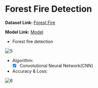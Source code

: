 # Forest Fire Detection

  **Dataset Link:** [Forest Fire](https://www.kaggle.com/phylake1337/fire-dataset)
  
  **Model Link:** [Model](https://drive.google.com/file/d/1pQdQmLJvhylpFNT-agvt08V2rXLSsPhm/view?usp=sharing)
  

  - Forest fire detection 

   ![5](https://user-images.githubusercontent.com/88143329/155753317-808f90cd-ddba-436f-8339-f2226763b371.png)
 
  - Algorithm:
    - [x]  Convolutional Neural Network(CNN)

  - Accuracy & Loss:
    
   ![6](https://user-images.githubusercontent.com/88143329/155753411-050ff319-bfe3-454d-9dcf-3460c1d4d048.png)
